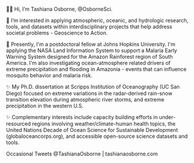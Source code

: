 👋🏾 Hi, I’m Tashiana Osborne, @OsborneSci.

🌊 I’m interested in applying atmospheric, oceanic, and hydrologic research, tools, and datasets within interdisciplinary projects that help address societal problems - Geoscience to Action.

🌱 Presently, I'm a postdoctoral fellow at Johns Hopkins University. I'm applying the NASA Land Information System to support a Malaria Early Warning System designed for the Amazon Rainforest region of South America. I'm also investigating ocean-atmosphere related drivers of extreme precipitation and flooding in Amazonia - events that can influence mosquito behavior and malaria risk.  

✨ My Ph.D. dissertation at Scripps Institution of Oceanography (UC San Diego) focused on extreme variations in the radar-derived rain-snow transition elevation during atmospheric river storms, and extreme precipitation in the western U.S.

✨ Complementary interests include capacity building efforts in under-resourced regions involving weather/climate-human health topics, the United Nations Decade of Ocean Science for Sustainable Development (globaloceancorps.org), and accessible open-source science datasets and tools.

Occasional Tweets @TashianaOsborne | tashianaosborne.com

<!---
osbornesci/osbornesci is a ✨ special ✨ repository because its `README.md` (this file) appears on your GitHub profile.
You can click the Preview link to take a look at your changes.
--->
